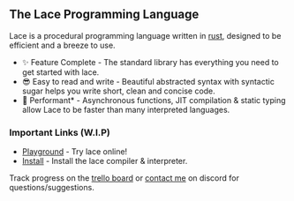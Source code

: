 ## The Lace Programming Language
Lace is a procedural programming language written in [rust](https://www.rust-lang.org/), designed to be efficient and a breeze to use.

* ✨ Feature Complete - The standard library has everything you need to get started with lace.
* 😎 Easy to read and write - Beautiful abstracted syntax with syntactic sugar helps you write short, clean and concise code.
* 🚀 Performant* - Asynchronous functions, JIT compilation & static typing allow Lace to be faster than many interpreted languages.

### Important Links (W.I.P)
* [Playground]() - Try lace online!
* [Install]() - Install the lace compiler & interpreter.

Track progress on the [trello board](https://trello.com/b/FHhOZgmZ) or [contact me](https://discord.com/users/960515298308554782) on discord for questions/suggestions.
